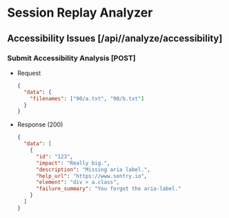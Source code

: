 # Session Replay Analyzer

## Accessibility Issues [/api/<version>/analyze/accessibility]

### Submit Accessibility Analysis [POST]

- Request

  ```json
  {
    "data": {
      "filenames": ["90/a.txt", "90/b.txt"]
    }
  }
  ```

- Response (200)

  ```json
  {
    "data": [
      {
        "id": "123",
        "impact": "Really big.",
        "description": "Missing aria label.",
        "help_url": "https://www.sentry.io",
        "element": "div > a.class",
        "failure_summary": "You forgot the aria-label."
      }
    ]
  }
  ```
